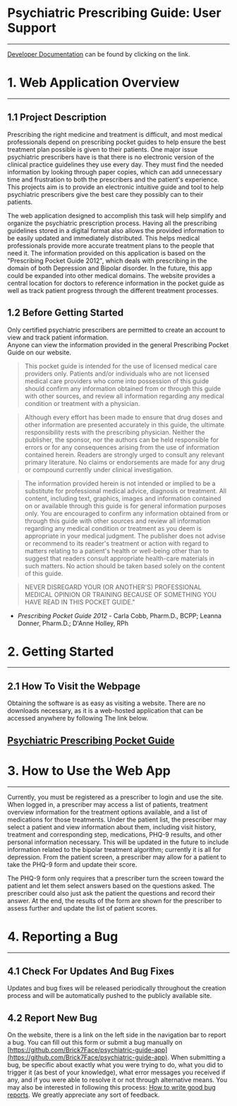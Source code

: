 # Psychiatric Prescribing Guide: User Support 
---
[Developer Documentation](https://github.com/Brick7Face/psychiatric-guide-app/blob/development/README.md) 
can be found by clicking on the link.
# 1. Web Application Overview 


---


## 1.1 Project Description

Prescribing the right medicine and treatment is difficult, and most medical professionals depend on prescribing 
pocket guides to help ensure the best treatment plan possible is given to their patients. One major issue psychiatric 
prescribers have is that there is no electronic version of the clinical practice guidelines they use every day. They
 must find the needed information by looking through paper copies, which can add unnecessary time and frustration to 
 both the prescribers and the patient's experience. This projects aim is to provide an electronic intuitive guide and 
 tool to help psychiatric prescribers give the best care they possibly can to their patients.      

The web application designed to accomplish this task will help simplify and organize the psychiatric prescription 
process. Having all the prescribing guidelines stored in a digital format also allows the provided information to 
be easily updated and immediately distributed. This helps medical professionals provide more accurate treatment 
plans to the people that need it. The information provided on this application is based on the "Prescribing Pocket 
Guide 2012", which deals with prescribing in the domain of both Depression and Bipolar disorder. In the future, 
this app could be expanded into other medical domains. The website provides a central location for doctors to 
reference information in the pocket guide as well as track patient progress through the different treatment processes. 


## 1.2 Before Getting Started


Only certified psychiatric prescribers are permitted to create an account to view and track patient information.  
Anyone can view the information provided in the general Prescribing Pocket Guide on our website.

> This pocket guide is intended for the use of licensed medical care providers only. Patients and/or individuals 
who are not licensed medical care providers who come into possession of this guide should confirm any information 
obtained from or through this guide with other sources, and review all information regarding any medical condition 
or treatment with a physician.

> Although every effort has been made to ensure that drug doses and other information are presented accurately in 
this guide, the ultimate responsibility rests with the prescribing physician. Neither the publisher, the sponsor, 
nor the authors can be held responsible for errors or for any consequences arising from the use of information 
contained herein. Readers are strongly urged to consult any relevant primary literature. No claims or endorsements 
are made for any drug or compound currently under clinical investigation.  

> The information provided herein is not intended or implied to be a substitute for professional medical advice, 
diagnosis or treatment. All content, including text, graphics, images and information contained on or available 
through this guide is for general information purposes only.  You are encouraged to confirm any information obtained 
from or through this guide with other sources and review all information regarding any medical condition or treatment 
as you deem is appropriate in your medical judgment. The publisher does not advise or recommend to its reader's 
treatment or action with regard to matters relating to a patient's health or well-being other than to suggest 
that readers consult appropriate health-care materials in such matters. No action should be taken based solely 
on the content of this guide. 

> NEVER DISREGARD YOUR (OR ANOTHER'S) PROFESSIONAL MEDICAL OPINION OR TRAINING BECAUSE OF SOMETHING YOU HAVE READ 
IN THIS POCKET GUIDE."

*   _Prescribing Pocket Guide 2012_ - Carla Cobb, Pharm.D., BCPP; Leanna Donner, Pharm.D.; D'Anne Holley, RPh


# 2. Getting Started


---


## 2.1 How To Visit the Webpage

Obtaining the software is as easy as visiting a website. There are no downloads necessary, as it is a web-hosted 
application that can be accessed anywhere by following The link below.


## [Psychiatric Prescribing Pocket Guide](https://psychiatric-guide.appspot.com/)


# 3. How to Use the Web App



---


Currently, you must be registered as a prescriber to login and use the site. When logged in, a prescriber may access a list of patients, treatment overview information for the treatment options available, and a list of medications for those treatments. Under the patient list, the prescriber may select a patient and view information about them, including visit history, treatment and corresponding step, medications, PHQ-9 results, and other personal information necessary. This will be updated in the future to include information related to the bipolar treatment algorithm; currently it is all for depression. From the patient screen, a prescriber may allow for a patient to take the PHQ-9 form and update their score.

The PHQ-9 form only requires that a prescriber turn the screen toward the patient and let them select answers based on the questions asked. The prescriber could also just ask the patient the questions and record their answer. At the end, the results of the form are shown for the prescriber to assess further and update the list of patient scores.


# 4. Reporting a Bug



---



## 4.1 Check For Updates And Bug Fixes

Updates and bug fixes will be released periodically throughout the creation process and will be automatically pushed 
to the publicly available site.  

## 4.2 Report New Bug

On the website, there is a link on the left side in the navigation bar to report a bug. You can fill out this form or submit a bug manually on [https://github.com/Brick7Face/psychiatric-guide-app](https://github.com/Brick7Face/psychiatric-guide-app). 
When submitting a bug, be specific about exactly what you were trying to do, what you did to trigger it (as best of 
your knowledge), what error messages you received if any, and if you were able to resolve it or not through alternative 
means. You may also be interested in following this process: 
[How to write good bug reports](https://musescore.org/en/handbook/developers-handbook/getting-started/how-write-good-bug-report-step-step-instructions). 
We greatly appreciate any sort of feedback.
